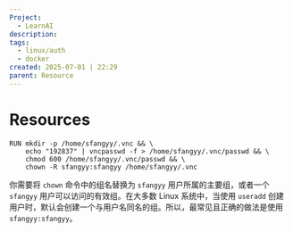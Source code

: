 ```yaml
---
Project:
  - LearnAI
description:
tags:
  - linux/auth
  - docker
created: 2025-07-01 | 22:29
parent: Resource
---
```

# Resources
```
RUN mkdir -p /home/sfangyy/.vnc && \
    echo "192837" | vncpasswd -f > /home/sfangyy/.vnc/passwd && \
    chmod 600 /home/sfangyy/.vnc/passwd && \
    chown -R sfangyy:sfangyy /home/sfangyy/.vnc
```

你需要将 `chown` 命令中的组名替换为 `sfangyy` 用户所属的主要组，或者一个 `sfangyy` 用户可以访问的有效组。在大多数 Linux 系统中，当使用 `useradd` 创建用户时，默认会创建一个与用户名同名的组。所以，最常见且正确的做法是使用 `sfangyy:sfangyy`。
